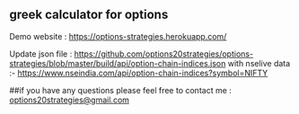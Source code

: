## greek calculator for options

Demo website : https://options-strategies.herokuapp.com/

Update json file : https://github.com/options20strategies/options-strategies/blob/master/build/api/option-chain-indices.json with nselive data :- https://www.nseindia.com/api/option-chain-indices?symbol=NIFTY

##if you have any questions please feel free to contact me : options20strategies@gmail.com

